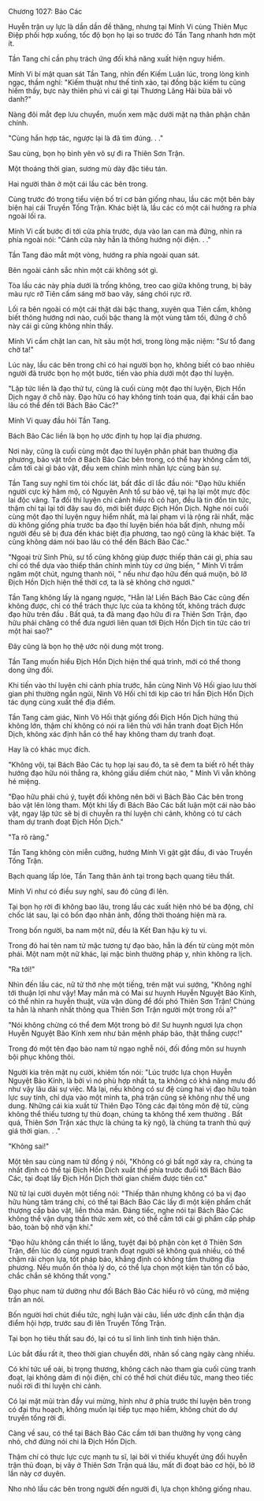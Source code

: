 




Chương 1027: Bảo Các


Huyễn trận uy lực là dần dần đề thăng, nhưng tại Mính Vi cùng Thiên Mục Điệp phối hợp xuống, tốc độ bọn họ lại so trước đó Tần Tang nhanh hơn một ít.

Tần Tang chỉ cần phụ trách ứng đối khả năng xuất hiện nguy hiểm.

Mính Vi bí mật quan sát Tần Tang, nhìn đến Kiếm Luân lúc, trong lòng kinh ngạc, thầm nghĩ: "Kiếm thuật như thế tinh xảo, tại đồng bậc kiếm tu cũng hiếm thấy, bực này thiên phú vì cái gì tại Thương Lãng Hải bừa bãi vô danh?"

Nàng đôi mắt đẹp lưu chuyển, muốn xem mặc dưới mặt nạ thân phận chân chính.

"Cùng hắn hợp tác, ngược lại là đã tìm đúng. . ."

Sau cùng, bọn họ bình yên vô sự đi ra Thiên Sơn Trận.

Một thoáng thời gian, sương mù dày đặc tiêu tán.

Hai người thân ở một cái lầu các bên trong.

Cùng trước đó trong tiểu viện bố trí cơ bản giống nhau, lầu các một bên bày biện hai cái Truyền Tống Trận. Khác biệt là, lầu các có một cái hướng ra phía ngoài lối ra.

Mính Vi cất bước đi tới cửa phía trước, dựa vào lan can mà đứng, nhìn ra phía ngoài nói: "Cánh cửa này hẳn là thông hướng nội điện. . ."

Tần Tang đảo mắt một vòng, hướng ra phía ngoài quan sát.

Bên ngoài cảnh sắc nhìn một cái không sót gì.

Tòa lầu các này phía dưới là trống không, treo cao giữa không trung, bị bảy màu rực rỡ Tiên cấm sáng mờ bao vây, sáng chói rực rỡ.

Lối ra bên ngoài có một cái thật dài bậc thang, xuyên qua Tiên cấm, không biết thông hướng nơi nào, cuối bậc thang là một vùng tăm tối, đứng ở chỗ này cái gì cũng không nhìn thấy.

Mính Vi cầm chặt lan can, hít sâu một hơi, trong lòng mặc niệm: "Sư tổ đang chờ ta!"

Lúc này, lầu các bên trong chỉ có hai người bọn họ, không biết có bao nhiêu người đã trước bọn họ một bước, tiến vào phía dưới một đạo thí luyện.

"Lập tức liền là đạo thứ tư, cũng là cuối cùng một đạo thí luyện, Địch Hồn Dịch ngay ở chỗ này. Đạo hữu có hay không tính toán qua, đại khái cần bao lâu có thể đến tới Bách Bảo Các?"

Mính Vi quay đầu hỏi Tần Tang.

Bách Bảo Các liền là bọn họ ước định tụ họp lại địa phương.

Nơi này, cũng là cuối cùng một đạo thí luyện phân phát ban thưởng địa phương, bảo vật trốn ở Bách Bảo Các bên trong, có thể hay không cầm tới, cầm tới cài gì bảo vật, đều xem chính mình nhãn lực cùng bản sự.

Tần Tang suy nghĩ tìm tòi chốc lát, bất đắc dĩ lắc đầu nói: "Đạo hữu khiến người cực kỳ hâm mộ, có Nguyên Anh tổ sư bảo vệ, tại hạ lại một mực độc lai độc vãng. Ta đối thí luyện chi cảnh hiểu rõ có hạn, đều là tin đồn tin tức, thậm chí tại lại tới đây sau đó, mới biết được Địch Hồn Dịch. Nghe nói cuối cùng một đạo thí luyện nguy hiểm nhất, mà lại phạm vi là rộng rãi nhất, mặc dù không giống phía trước ba đạo thí luyện biến hóa bất định, nhưng mỗi người đều sẽ bị đưa đến khác biệt địa phương, tao ngộ cũng là khác biệt. Ta cũng không dám nói bao lâu có thể đến Bách Bảo Các."

"Ngoại trừ Sinh Phù, sư tổ cũng không giúp được thiếp thân cái gì, phía sau chỉ có thể dựa vào thiếp thân chính mình tùy cơ ứng biến, " Mính Vi trầm ngâm một chút, ngưng thanh nói, " nếu như đạo hữu đến quá muộn, bỏ lỡ Địch Hồn Dịch hiện thế thời cơ, ta là sẽ không chờ ngươi."

Tần Tang không lấy là ngang ngược, "Hẳn là! Liền Bách Bảo Các cũng đến không được, chỉ có thể trách thực lực của ta không tốt, không trách được đạo hữu trên đầu . Bất quá, ta đã mang đạo hữu đi ra Thiên Sơn Trận, đạo hữu phải chăng có thể đưa ngươi liên quan tới Địch Hồn Dịch tin tức cáo tri một hai sao?"

Đây cũng là bọn họ thệ ước nội dung một trong.

Tần Tang muốn hiểu Địch Hồn Dịch hiện thế quá trình, mới có thể thong dong ứng đối.

Khi tiến vào thí luyện chi cảnh phía trước, hắn cùng Ninh Vô Hối giao lưu thời gian phi thường ngắn ngủi, Ninh Vô Hối chỉ tới kịp cáo tri hắn Địch Hồn Dịch tác dụng cùng xuất thế địa điểm.

Tần Tang cảm giác, Ninh Vô Hối thật giống đối Địch Hồn Dịch hứng thú không lớn, thậm chí không có nói ra liên thủ với hắn tranh đoạt Địch Hồn Dịch, không xác định hắn có thể hay không tham dự tranh đoạt.

Hay là có khác mục đích.

"Không vội, tại Bách Bảo Các tụ họp lại sau đó, ta sẽ đem ta biết rõ hết thảy hướng đạo hữu nói thẳng ra, không giấu diếm chút nào, " Mính Vi vẫn không hé miệng.

"Đạo hữu phải chú ý, tuyệt đối không nên bởi vì Bách Bảo Các bên trong bảo vật lên lòng tham. Một khi lấy đi Bách Bảo Các bất luận một cái nào bảo vật, ngay lập tức sẽ bị di chuyễn ra thí luyện chi cảnh, không có tư cách tham dự tranh đoạt Địch Hồn Dịch."

"Ta rõ ràng."

Tần Tang không còn miễn cưỡng, hướng Mính Vi gật gật đầu, đi vào Truyền Tống Trận.

Bạch quang lấp lóe, Tần Tang thân ảnh tại trong bạch quang tiêu thất.

Mính Vi như có điều suy nghĩ, sau đó cũng đi lên.

Tại bọn họ rời đi không bao lâu, trong lầu các xuất hiện nhỏ bé ba động, chỉ chốc lát sau, lại có bốn đạo nhân ảnh, đồng thời thoáng hiện mà ra.

Trong bốn người, ba nam một nữ, đều là Kết Đan hậu kỳ tu vi.

Trong đó hai tên nam tử mặc tương tự đạo bào, hẳn là đến từ cùng một môn phái. Một nam một nữ khác, lại mặc bình thường pháp y, nhìn không ra lịch.

"Ra tới!"

Nhìn đến lầu các, nữ tử thở nhẹ một tiếng, trên mặt vui sướng, "Không nghĩ tới thuận lợi như vậy! May mắn mà có Mai sư huynh Huyễn Nguyệt Bảo Kính, có thể nhìn ra huyễn thuật, vừa vặn dùng để đối phó Thiên Sơn Trận! Chúng ta hẳn là nhanh nhất thông qua Thiên Sơn Trận người một trong rồi a?"

"Nói không chừng có thể đem Một trong bỏ đi! Sư huynh ngươi lựa chọn Huyễn Nguyệt Bảo Kính xem như bản mệnh pháp bảo, thật thắng cược!"

Trong đó một tên đạo bào nam tử ngạo nghễ nói, đối đồng môn sư huynh bội phục không thôi.

Người kia trên mặt nụ cười, khiêm tốn nói: "Lúc trước lựa chọn Huyễn Nguyệt Bảo Kính, là bởi vì nó phù hợp nhất ta, ta không có khả năng mưu đồ như vậy lâu dài sự việc. Mà lại, nếu không có sư đệ cùng hai vị đạo hữu toàn lực suy tính, chỉ dựa vào một mình ta, phá trận cũng sẽ không như thế ung dung. Những cái kia xuất từ Thiên Đạo Tông các đại tông môn đệ tử, cũng không thể thiếu tương tự thủ đoạn, chúng ta không thể xem thường . Bất quá, Thiên Sơn Trận xác thực là chúng ta kỳ ngộ, là chúng ta tranh thủ quý giá thời gian. . ."

"Không sai!"

Một tên sau cùng nam tử đồng ý nói, "Không có gì bất ngờ xảy ra, chúng ta nhất định có thể tại Địch Hồn Dịch xuất thế phía trước đuổi tới Bách Bảo Các, tại đoạt lấy Địch Hồn Dịch thời gian chiếm được tiên cơ."

Nữ tử lại cười duyên một tiếng nói: "Thiếp thân nhưng không có ba vị đạo hữu hùng tâm tráng chí, có thể tại Bách Bảo Các lấy đi một kiện phẩm chất thượng cấp bảo vật, liền thỏa mãn. Đáng tiếc, nghe nói tại Bách Bảo Các không thể vận dụng thần thức xem xét, có thể cầm tới cái gì phẩm cấp pháp bảo, toàn bộ nhờ vận khí."

"Đạo hữu không cần thiết lo lắng, tuyệt đại bộ phận còn kẹt ở Thiên Sơn Trận, đến lúc đó cùng ngươi tranh đoạt người sẽ không quá nhiều, có thể chậm rãi chọn lựa, tốt pháp bảo, khẳng định có không tầm thường địa phương. Nếu muốn ổn thỏa lý do, có thể lựa chọn một kiện tàn tồn cổ bảo, chắc chắn sẽ không thất vọng."

Đạo phục nam tử dường như đối Bách Bảo Các hiểu rõ vô cùng, mở miệng trấn an nói.

Bốn người hơi chút điều tức, nghị luận vài câu, liền ước định cẩn thận địa điểm hội hợp, trước sau đi lên Truyền Tống Trận.

Tại bọn họ tiêu thất sau đó, lại có tu sĩ linh linh tinh tinh hiện thân.

Lúc bắt đầu rất ít, theo thời gian chuyển dời, nhân số càng ngày càng nhiều.

Có khí tức uể oải, bị trọng thương, không cách nào tham gia cuối cùng tranh đoạt, lại không dám đi nội điện, chỉ có thể hơi chút điều tức, mang theo tiếc nuối rời đi thí luyện chi cảnh.

Có lại mặt mũi tràn đầy vui mừng, hình như ở phía trước thí luyện bên trong có đại thu hoạch, không muốn lại tiếp tục mạo hiểm, không chút do dự truyền tống rời đi.

Càng về sau, có thể tại Bách Bảo Các cầm tới ban thưởng hy vọng càng nhỏ, chớ đừng nói chi là Địch Hồn Dịch.

Thậm chí có thực lực cực mạnh tu sĩ, lại bởi vì thiếu khuyết ứng đối huyễn trận thủ đoạn, bị vây ở Thiên Sơn Trận quá lâu, mất đi đoạt bảo cơ hội, bỏ lỡ lần này cơ duyên.

Nho nhỏ lầu các bên trong người đến người đi, lựa chọn không giống nhau.




